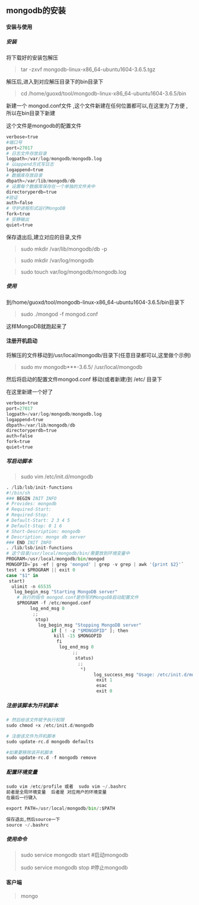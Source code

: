 ## mongodb的安装

#### 安装与使用

##### 安装

将下载好的安装包解压

>tar -zxvf mongodb-linux-x86_64-ubuntu1604-3.6.5.tgz 

解压后,进入到对应解压目录下的bin目录下  

>cd  /home/guoxd/tool/mongodb-linux-x86_64-ubuntu1604-3.6.5/bin

新建一个 mongod.conf文件 ,这个文件新建在任何位置都可以,在这里为了方便 ,所以在bin目录下新建

这个文件是mongodb的配置文件

```python
verbose=true
#端口号
port=27017
# 日志文件存放目录
logpath=/var/log/mongodb/mongodb.log
# 以append方式写日志
logappend=true
# 数据库存放目录
dbpath=/var/lib/mongodb/db
# 设置每个数据库保存在一个单独的文件夹中
directoryperdb=true
#验证
auth=false
# 守护进程形式运行MongoDB
fork=true
# 安静输出
quiet=true
```

保存退出后,建立对应的目录,文件

>sudo mkdir /var/lib/mongodb/db -p  

>sudo mkdir /var/log/mongodb

>sudo touch  var/log/mongodb/mongodb.log

##### 使用

到/home/guoxd/tool/mongodb-linux-x86_64-ubuntu1604-3.6.5/bin目录下

>sudo ./mongod -f mongod.conf

这样MongoDB就跑起来了



#### 注册开机启动

将解压的文件移动到/usr/local/mongodb/目录下(任意目录都可以,这里做个示例)

>sudo mv  mongodb***-3.6.5/ /usr/local/mongodb

然后将启动的配置文件mongod.conf  移动(或者新建)到  /etc/   目录下

在这里新建一个好了

```python
verbose=true
port=27017
logpath=/var/log/mongodb/mongodb.log
logappend=true
dbpath=/var/lib/mongodb/db
directoryperdb=true
auth=false
fork=true
quiet=true
```



##### 写启动脚本

>sudo vim /etc/init.d/mongodb

```python
. /lib/lsb/init-functions
#!/bin/sh
### BEGIN INIT INFO
# Provides: mongodb
# Required-Start:
# Required-Stop:
# Default-Start: 2 3 4 5
# Default-Stop: 0 1 6
# Short-Description: mongodb
# Description: mongo db server
### END INIT INFO
. /lib/lsb/init-functions
# 这个目录/usr/local/mongodb/bin/需要放到环境变量中
PROGRAM=/usr/local/mongodb/bin/mongod
MONGOPID=`ps -ef | grep 'mongod' | grep -v grep | awk '{print $2}'`
test -x $PROGRAM || exit 0
case "$1" in
 start)
  ulimit -n 65535
   log_begin_msg "Starting MongoDB server"
    # 执行的指令 mongod.conf是你写的MongoDB启动配置文件 
    $PROGRAM -f /etc/mongod.conf
         log_end_msg 0
          ;;
           stop)
            log_begin_msg "Stopping MongoDB server"
                 if [ ! -z "$MONGOPID" ]; then
                  kill -15 $MONGOPID
                   fi
                    log_end_msg 0
                         ;;
                          status)
                           ;;
                            *)
                                 log_success_msg "Usage: /etc/init.d/mongodb {start|stop|status}"
                                  exit 1
                                  esac
                                  exit 0
```

##### 注册该脚本为开机脚本

```python
# 然后给该文件赋予执行权限
sudo chmod +x /etc/init.d/mongodb 

# 注册该文件为开机脚本
sudo update-rc.d mongodb defaults

#如果要移除该开机脚本
sudo update-rc.d -f mongodb remove
```

##### 配置环境变量

```python
sudo vim /etc/profile 或者  sudo vim ~/.bashrc
前者是全局环境变量  后者是 对应用户的环境变量
在最后一行键入

export PATH=/usr/local/mongodb/bin/:$PATH
    
保存退出,然后source一下
source ~/.bashrc
```

##### 使用命令

>sudo service mongodb start    #启动mongodb
>
> sudo service mongodb stop    #停止mongodb

#### 客户端

>mongo

